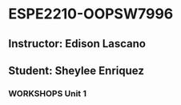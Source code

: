 # ESPE2210-OOPSW7996
## Instructor: Edison Lascano
## Student: Sheylee Enriquez
### WORKSHOPS Unit 1

